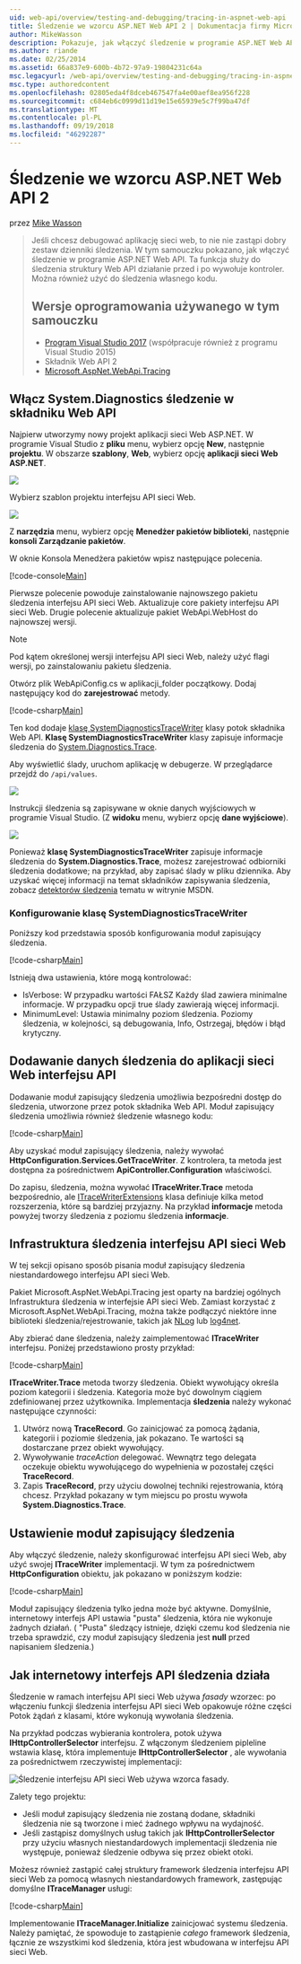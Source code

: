 ```yaml
---
uid: web-api/overview/testing-and-debugging/tracing-in-aspnet-web-api
title: Śledzenie we wzorcu ASP.NET Web API 2 | Dokumentacja firmy Microsoft
author: MikeWasson
description: Pokazuje, jak włączyć śledzenie w programie ASP.NET Web API.
ms.author: riande
ms.date: 02/25/2014
ms.assetid: 66a837e9-600b-4b72-97a9-19804231c64a
msc.legacyurl: /web-api/overview/testing-and-debugging/tracing-in-aspnet-web-api
msc.type: authoredcontent
ms.openlocfilehash: 02805eda4f8dceb467547fa4e00aef8ea956f228
ms.sourcegitcommit: c684eb6c0999d11d19e15e65939e5c7f99ba47df
ms.translationtype: MT
ms.contentlocale: pl-PL
ms.lasthandoff: 09/19/2018
ms.locfileid: "46292287"
---
```

<a name="tracing-in-aspnet-web-api-2"></a>Śledzenie we wzorcu ASP.NET Web API 2
====================
przez [Mike Wasson](https://github.com/MikeWasson)

> Jeśli chcesz debugować aplikację sieci web, to nie nie zastąpi dobry zestaw dzienniki śledzenia. W tym samouczku pokazano, jak włączyć śledzenie w programie ASP.NET Web API. Ta funkcja służy do śledzenia struktury Web API działanie przed i po wywołuje kontroler. Można również użyć do śledzenia własnego kodu.
> 
> ## <a name="software-versions-used-in-the-tutorial"></a>Wersje oprogramowania używanego w tym samouczku
> 
> 
> - [Program Visual Studio 2017](https://www.visualstudio.com/downloads/) (współpracuje również z programu Visual Studio 2015)
> - Składnik Web API 2
> - [Microsoft.AspNet.WebApi.Tracing](http://www.nuget.org/packages/Microsoft.AspNet.WebApi.Tracing)


## <a name="enable-systemdiagnostics-tracing-in-web-api"></a>Włącz System.Diagnostics śledzenie w składniku Web API

Najpierw utworzymy nowy projekt aplikacji sieci Web ASP.NET. W programie Visual Studio z **pliku** menu, wybierz opcję **New**, następnie **projektu**. W obszarze **szablony**, **Web**, wybierz opcję **aplikacji sieci Web ASP.NET**.

[![](tracing-in-aspnet-web-api/_static/image2.png)](tracing-in-aspnet-web-api/_static/image1.png)

Wybierz szablon projektu interfejsu API sieci Web.

[![](tracing-in-aspnet-web-api/_static/image4.png)](tracing-in-aspnet-web-api/_static/image3.png)

Z **narzędzia** menu, wybierz opcję **Menedżer pakietów biblioteki**, następnie **konsoli Zarządzanie pakietów**.

W oknie Konsola Menedżera pakietów wpisz następujące polecenia.

[!code-console[Main](tracing-in-aspnet-web-api/samples/sample1.cmd)]

Pierwsze polecenie powoduje zainstalowanie najnowszego pakietu śledzenia interfejsu API sieci Web. Aktualizuje core pakiety interfejsu API sieci Web. Drugie polecenie aktualizuje pakiet WebApi.WebHost do najnowszej wersji.

> [!NOTE]
> Pod kątem określonej wersji interfejsu API sieci Web, należy użyć flagi wersji, po zainstalowaniu pakietu śledzenia.


Otwórz plik WebApiConfig.cs w aplikacji\_folder początkowy. Dodaj następujący kod do **zarejestrować** metody.

[!code-csharp[Main](tracing-in-aspnet-web-api/samples/sample2.cs?highlight=6)]

Ten kod dodaje [klasę SystemDiagnosticsTraceWriter](https://msdn.microsoft.com/library/system.web.http.tracing.systemdiagnosticstracewriter.aspx) klasy potok składnika Web API. **Klasę SystemDiagnosticsTraceWriter** klasy zapisuje informacje śledzenia do [System.Diagnostics.Trace](https://msdn.microsoft.com/library/system.diagnostics.trace).

Aby wyświetlić ślady, uruchom aplikację w debugerze. W przeglądarce przejdź do `/api/values`.

![](tracing-in-aspnet-web-api/_static/image5.png)

Instrukcji śledzenia są zapisywane w oknie danych wyjściowych w programie Visual Studio. (Z **widoku** menu, wybierz opcję **dane wyjściowe**).

[![](tracing-in-aspnet-web-api/_static/image7.png)](tracing-in-aspnet-web-api/_static/image6.png)

Ponieważ **klasę SystemDiagnosticsTraceWriter** zapisuje informacje śledzenia do **System.Diagnostics.Trace**, możesz zarejestrować odbiorniki śledzenia dodatkowe; na przykład, aby zapisać ślady w pliku dziennika. Aby uzyskać więcej informacji na temat składników zapisywania śledzenia, zobacz [detektorów śledzenia](https://msdn.microsoft.com/library/4y5y10s7.aspx) tematu w witrynie MSDN.

### <a name="configuring-systemdiagnosticstracewriter"></a>Konfigurowanie klasę SystemDiagnosticsTraceWriter

Poniższy kod przedstawia sposób konfigurowania moduł zapisujący śledzenia.

[!code-csharp[Main](tracing-in-aspnet-web-api/samples/sample3.cs)]

Istnieją dwa ustawienia, które mogą kontrolować:

- IsVerbose: W przypadku wartości FAŁSZ Każdy ślad zawiera minimalne informacje. W przypadku opcji true ślady zawierają więcej informacji.
- MinimumLevel: Ustawia minimalny poziom śledzenia. Poziomy śledzenia, w kolejności, są debugowania, Info, Ostrzegaj, błędów i błąd krytyczny.

## <a name="adding-traces-to-your-web-api-application"></a>Dodawanie danych śledzenia do aplikacji sieci Web interfejsu API

Dodawanie moduł zapisujący śledzenia umożliwia bezpośredni dostęp do śledzenia, utworzone przez potok składnika Web API. Moduł zapisujący śledzenia umożliwia również śledzenie własnego kodu:

[!code-csharp[Main](tracing-in-aspnet-web-api/samples/sample4.cs)]

Aby uzyskać moduł zapisujący śledzenia, należy wywołać **HttpConfiguration.Services.GetTraceWriter**. Z kontrolera, ta metoda jest dostępna za pośrednictwem **ApiController.Configuration** właściwości.

Do zapisu, śledzenia, można wywołać **ITraceWriter.Trace** metoda bezpośrednio, ale [ITraceWriterExtensions](https://msdn.microsoft.com/library/system.web.http.tracing.itracewriterextensions.aspx) klasa definiuje kilka metod rozszerzenia, które są bardziej przyjazny. Na przykład **informacje** metoda powyżej tworzy śledzenia z poziomu śledzenia **informacje**.

## <a name="web-api-tracing-infrastructure"></a>Infrastruktura śledzenia interfejsu API sieci Web

W tej sekcji opisano sposób pisania moduł zapisujący śledzenia niestandardowego interfejsu API sieci Web.

Pakiet Microsoft.AspNet.WebApi.Tracing jest oparty na bardziej ogólnych Infrastruktura śledzenia w interfejsie API sieci Web. Zamiast korzystać z Microsoft.AspNet.WebApi.Tracing, można także podłączyć niektóre inne biblioteki śledzenia/rejestrowanie, takich jak [NLog](http://nlog-project.org/) lub [log4net](http://logging.apache.org/log4net/).

Aby zbierać dane śledzenia, należy zaimplementować **ITraceWriter** interfejsu. Poniżej przedstawiono prosty przykład:

[!code-csharp[Main](tracing-in-aspnet-web-api/samples/sample5.cs)]

**ITraceWriter.Trace** metoda tworzy śledzenia. Obiekt wywołujący określa poziom kategorii i śledzenia. Kategoria może być dowolnym ciągiem zdefiniowanej przez użytkownika. Implementacja **śledzenia** należy wykonać następujące czynności:

1. Utwórz nową **TraceRecord**. Go zainicjować za pomocą żądania, kategorii i poziomie śledzenia, jak pokazano. Te wartości są dostarczane przez obiekt wywołujący.
2. Wywoływanie *traceAction* delegować. Wewnątrz tego delegata oczekuje obiektu wywołującego do wypełnienia w pozostałej części **TraceRecord**.
3. Zapis **TraceRecord**, przy użyciu dowolnej techniki rejestrowania, którą chcesz. Przykład pokazany w tym miejscu po prostu wywoła **System.Diagnostics.Trace**.

## <a name="setting-the-trace-writer"></a>Ustawienie moduł zapisujący śledzenia

Aby włączyć śledzenie, należy skonfigurować interfejsu API sieci Web, aby użyć swojej **ITraceWriter** implementacji. W tym za pośrednictwem **HttpConfiguration** obiektu, jak pokazano w poniższym kodzie:

[!code-csharp[Main](tracing-in-aspnet-web-api/samples/sample6.cs)]

Moduł zapisujący śledzenia tylko jedna może być aktywne. Domyślnie, internetowy interfejs API ustawia &quot;pusta&quot; śledzenia, która nie wykonuje żadnych działań. ( &quot;Pusta&quot; śledzący istnieje, dzięki czemu kod śledzenia nie trzeba sprawdzić, czy moduł zapisujący śledzenia jest **null** przed napisaniem śledzenia.)

## <a name="how-web-api-tracing-works"></a>Jak internetowy interfejs API śledzenia działa

Śledzenie w ramach interfejsu API sieci Web używa *fasady* wzorzec: po włączeniu funkcji śledzenia interfejsu API sieci Web opakowuje różne części Potok żądań z klasami, które wykonują wywołania śledzenia.

Na przykład podczas wybierania kontrolera, potok używa **IHttpControllerSelector** interfejsu. Z włączonym śledzeniem pipleline wstawia klasę, która implementuje **IHttpControllerSelector** , ale wywołania za pośrednictwem rzeczywistej implementacji:

![Śledzenie interfejsu API sieci Web używa wzorca fasady.](tracing-in-aspnet-web-api/_static/image8.png)

Zalety tego projektu:

- Jeśli moduł zapisujący śledzenia nie zostaną dodane, składniki śledzenia nie są tworzone i mieć żadnego wpływu na wydajność.
- Jeśli zastąpisz domyślnych usług takich jak **IHttpControllerSelector** przy użyciu własnych niestandardowych implementacji śledzenia nie występuje, ponieważ śledzenie odbywa się przez obiekt otoki.

Możesz również zastąpić całej struktury framework śledzenia interfejsu API sieci Web za pomocą własnych niestandardowych framework, zastępując domyślne **ITraceManager** usługi:

[!code-csharp[Main](tracing-in-aspnet-web-api/samples/sample7.cs)]

Implementowanie **ITraceManager.Initialize** zainicjować systemu śledzenia. Należy pamiętać, że spowoduje to zastąpienie *całego* framework śledzenia, łącznie ze wszystkimi kod śledzenia, która jest wbudowana w interfejsu API sieci Web.
